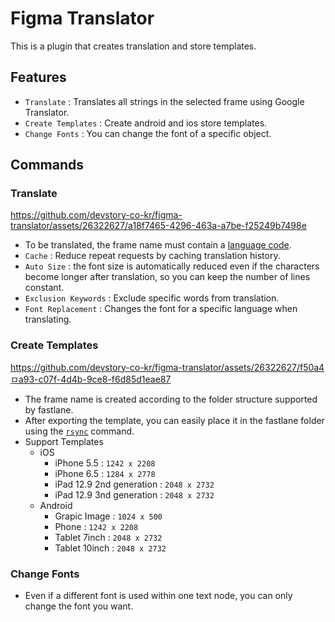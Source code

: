 # Figma Translator
This is a plugin that creates translation and store templates.

## Features
- `Translate` : Translates all strings in the selected frame using Google Translator.
- `Create Templates` : Create android and ios store templates.
- `Change Fonts` : You can change the font of a specific object.

## Commands
### Translate
https://github.com/devstory-co-kr/figma-translator/assets/26322627/a18f7465-4296-463a-a7be-f25249b7498e
- To be translated, the frame name must contain a [language code](https://gist.github.com/nero-angela/89d61a06e3089076f2e85b189dfe393a).
- `Cache` : Reduce repeat requests by caching translation history.
- `Auto Size` : the font size is automatically reduced even if the characters become longer after translation, so you can keep the number of lines constant.
- `Exclusion Keywords` : Exclude specific words from translation.
- `Font Replacement` : Changes the font for a specific language when translating.

### Create Templates
https://github.com/devstory-co-kr/figma-translator/assets/26322627/f50a4ㅁa93-c07f-4d4b-9ce8-f6d85d1eae87
- The frame name is created according to the folder structure supported by fastlane.
- After exporting the template, you can easily place it in the fastlane folder using the [`rsync`](https://www.geeksforgeeks.org/rsync-command-in-linux-with-examples/) command.
- Support Templates
  - iOS
    - iPhone 5.5 : `1242 x 2208`
    - iPhone 6.5 : `1284 x 2778`
    - iPad 12.9 2nd generation : `2048 x 2732`
    - iPad 12.9 3nd generation : `2048 x 2732`
  - Android
    - Grapic Image : `1024 x 500`
    - Phone : `1242 x 2208`
    - Tablet 7inch : `2048 x 2732`
    - Tablet 10inch : `2048 x 2732`

### Change Fonts
- Even if a different font is used within one text node, you can only change the font you want.
